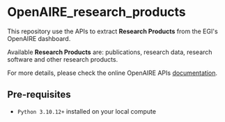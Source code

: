 # OpenAIRE_research_products
This repository use the APIs to extract **Research Products** from the EGI's OpenAIRE dashboard.

Available **Research Products** are: publications, research data, research software and other research products.

For more details, please check the online OpenAIRE APIs [documentation](https://egi.openaire.eu/develop).

## Pre-requisites
* `Python 3.10.12+` installed on your local compute
